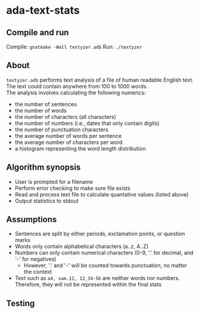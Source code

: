 # ada-text-stats

## Compile and run
Compile: `gnatmake -Wall textyzer.adb`
Run: `./textyzer`

## About
`textyzer.adb` performs text analysis of a file of human readable English text. The text could contain anywhere from 100 to 1000 words.\
The analysis involves calculating the following numerics:
- the number of sentences
- the number of words
- the number of characters (all characters)
- the number of numbers (i.e., dates that only contain digits)
- the number of punctuation characters
- the average number of words per sentence
- the average number of characters per word
- a histogram representing the word length distribution

## Algorithm synopsis
- User is prompted for a filename
- Perform error checking to make sure file exists
- Read and process text file to calculate quantative values (listed above)
- Output statistics to stdout

## Assumptions
- Sentences are split by either periods, exclamation points, or question marks
- Words only contain alphabetical characters (a..z, A..Z)
- Numbers can only contain numerical characters (0-9, '.' for decimal, and '-' for negatives)
    - However, '.' and '-' will be counted towards punctuation, no matter the context
- Text such as `a4, sam.12, 12_34-56` are neither words nor numbers. Therefore, they will not be represented within the final stats

## Testing